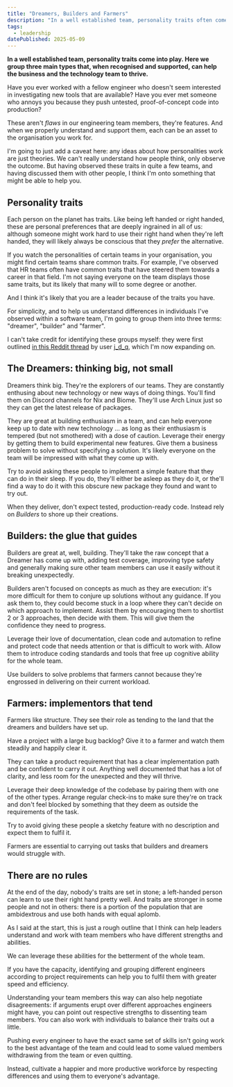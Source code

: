 ```yaml
---
title: "Dreamers, Builders and Farmers"
description: "In a well established team, personality traits often come into play. Here we group three main types that, when recognised and supported, can help the business and the technology team to thrive."
tags: 
  - leadership
datePublished: 2025-05-09
---
```

**In a well established team, personality traits come into play. Here we group three main types that, when recognised and supported, can help the business and the technology team to thrive.**

Have you ever worked with a fellow engineer who doesn't seem interested in investigating new tools that are available? Have you ever met someone who annoys you because they push untested, proof-of-concept code into production?

These aren't _flaws_ in our engineering team members, they're features. And when we properly understand and support them, each can be an asset to the organisation you work for.

I'm going to just add a caveat here: any ideas about how personalities work are just theories. We can't really understand how people think, only observe the outcome. But having observed these traits in quite a few teams, and having discussed them with other people, I think I'm onto something that might be able to help you.

## Personality traits

Each person on the planet has traits. Like being left handed or right handed, these are personal preferences that are deeply ingrained in all of us: although someone might work hard to use their right hand when they're left handed, they will likely always be conscious that they _prefer_ the alternative.

If you watch the personalities of certain teams in your organisation, you might find certain teams share common traits. For example, I've observed that HR teams often have common traits that have steered them towards a career in that field. I'm not saying everyone on the team displays those same traits, but its likely that many will to some degree or another.

And I think it's likely that you are a leader because of the traits you have.

For simplicity, and to help us understand differences in individuals I've observed within a software team, I'm going to group them into three terms: "dreamer", "builder" and "farmer".

I can't take credit for identifying these groups myself: they were first outlined [in this Reddit thread](https://www.reddit.com/r/ExperiencedDevs/comments/1ki0i60/comment/mrb9t0t/?context=3) by user [j_d_q](https://www.reddit.com/user/j_d_q/), which I'm now expanding on.


## The Dreamers: thinking big, not small

Dreamers think big. They're the explorers of our teams. They are constantly enthusing about new technology or new ways of doing things. You'll find them on Discord channels for Nix and Biome. They'll use Arch Linux just so they can get the latest release of packages.

They are great at building enthusiasm in a team, and can help everyone keep up to date with new technology ... as long as their enthusiasm is tempered (but not smothered) with a dose of caution. Leverage their energy by getting them to build experimental new features. Give them a business problem to solve without specifying a solution. It's likely everyone on the team will be impressed with what they come up with.

Try to avoid asking these people to implement a simple feature that they can do in their sleep. If you do, they'll either be asleep as they do it, or the'll find a way to do it with this obscure new package they found and want to try out.

When they deliver, don't expect tested, production-ready code. Instead rely on _Builders_ to shore up their creations.

## Builders: the glue that guides

Builders are great at, well, building. They'll take the raw concept that a Dreamer has come up with, adding test coverage, improving type safety and generally making sure other team members can use it easily without it breaking unexpectedly.

Builders aren't focused on concepts as much as they are execution: it's more difficult for them to conjure up solutions without any guidance. If you ask them to, they could become stuck in a loop where they can't decide on which approach to implement. Assist them by encouraging them to shortlist 2 or 3 approaches, then decide with them. This will give them the confidence they need to progress. 
 
Leverage their love of documentation, clean code and automation to refine and protect code that needs attention or that is difficult to work with. Allow them to introduce coding standards and tools that free up cognitive ability for the whole team.

Use builders to solve problems that farmers cannot because they're engrossed in delivering on their current workload.

## Farmers: implementors that tend

Farmers like structure. They see their role as tending to the land that the dreamers and builders have set up. 

Have a project with a large bug backlog? Give it to a farmer and watch them steadily and happily clear it. 

They can take a product requirement that has a clear implementation path and be confident to carry it out. Anything well documented that has a lot of clarity, and less room for the unexpected and they will thrive.

Leverage their deep knowledge of the codebase by pairing them with one of the other types. Arrange regular check-ins to make sure they're on track and don't feel blocked by something that they deem as outside the requirements of the task.

Try to avoid giving these people a sketchy feature with no description and expect them to fulfil it.

Farmers are essential to carrying out tasks that builders and dreamers would struggle with.

## There are no rules

At the end of the day, nobody's traits are set in stone; a left-handed person can learn to use their right hand pretty well. And traits are stronger in some people and not in others: there is a portion of the population that are ambidextrous and use both hands with equal aplomb.

As I said at the start, this is just a rough outline that I think can help leaders understand and work with team members who have different strengths and abilities.

We can leverage these abilities for the betterment of the whole team. 

If you have the capacity, identifying and grouping different engineers according to project requirements can help you to fulfil them with greater speed and efficiency.

Understanding your team members this way can also help negotiate disagreements: if arguments erupt over different approaches engineers might have, you can point out respective strengths to dissenting team members. You can also work with individuals to balance their traits out a little.

Pushing every engineer to have the exact same set of skills isn't going work to the best advantage of the team and could lead to some valued members withdrawing from the team or even quitting.

Instead, cultivate a happier and more productive workforce by respecting differences and using them to everyone's advantage. 